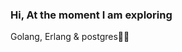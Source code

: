 ### Hi, At the moment I am exploring
Golang, Erlang & postgres🐱‍🚀

<!--
**nicomie/nicomie** is a ✨ _special_ ✨ repository because its `README.md` (this file) appears on your GitHub profile.

Here are some ideas to get you started:

- 🔭 I’m currently working on ...
- 🌱👓 I’m currently learning ...
- 👯 I’m looking to collaborate on ...
- 🤔 I’m looking for help with ...
- 💬 Ask me about ...
- 📫 How to reach me: ...
- 😄 Pronouns: ...
- ⚡ Fun fact: ...

<p align="center">
  <samp>
    <a href="">me</a> |
    <a href="">blog</a> 
  </samp>
</p>

-->
